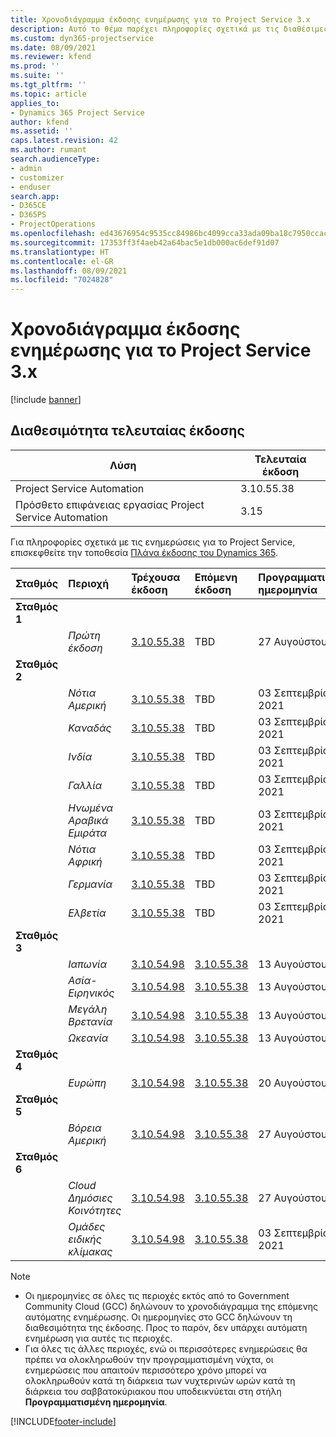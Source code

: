 ```yaml
---
title: Χρονοδιάγραμμα έκδοσης ενημέρωσης για το Project Service 3.x
description: Αυτό το θέμα παρέχει πληροφορίες σχετικά με τις διαθέσιμες και τις επερχόμενες κυκλοφορίες του Dynamics 365 Project Service Automation.
ms.custom: dyn365-projectservice
ms.date: 08/09/2021
ms.reviewer: kfend
ms.prod: ''
ms.suite: ''
ms.tgt_pltfrm: ''
ms.topic: article
applies_to:
- Dynamics 365 Project Service
author: kfend
ms.assetid: ''
caps.latest.revision: 42
ms.author: rumant
search.audienceType:
- admin
- customizer
- enduser
search.app:
- D365CE
- D365PS
- ProjectOperations
ms.openlocfilehash: ed43676954c9535cc84986bc4099cca33ada09ba18c7950ccacb0dec575d0636
ms.sourcegitcommit: 17353ff3f4aeb42a64bac5e1db000ac6def91d07
ms.translationtype: HT
ms.contentlocale: el-GR
ms.lasthandoff: 08/09/2021
ms.locfileid: "7024828"
---
```

# <a name="update-release-schedule-for-project-service-3x"></a>Χρονοδιάγραμμα έκδοσης ενημέρωσης για το Project Service 3.x

[!include [banner](../includes/psa-now-project-operations.md)]

## <a name="latest-version-availability"></a>Διαθεσιμότητα τελευταίας έκδοσης

| Λύση  | Τελευταία έκδοση |
|-------|----|
| Project Service Automation    | 3.10.55.38 |
| Πρόσθετο επιφάνειας εργασίας Project Service Automation                | 3.15          |

Για πληροφορίες σχετικά με τις ενημερώσεις για το Project Service, επισκεφθείτε την τοποθεσία [Πλάνα έκδοσης του Dynamics 365](/dynamics365/release-plans/). 

| Σταθμός  | Περιοχή | Τρέχουσα έκδοση | Επόμενη έκδοση |  Προγραμματισμένη ημερομηνία
| :---   | :---   | :---   | :---   |:---   |         
|<strong>Σταθμός 1</strong> | |  |  | |
| | <i>Πρώτη έκδοση</i> | [3.10.55.38](whats-new-ur-34.md) | TBD | 27 Αυγούστου 2021
|<strong>Σταθμός 2</strong> | |  |  | |
| | <i>Νότια Αμερική</i> | [3.10.55.38](whats-new-ur-34.md) | TBD | 03 Σεπτεμβρίου 2021
| | <i>Καναδάς</i> | [3.10.55.38](whats-new-ur-34.md) | TBD | 03 Σεπτεμβρίου 2021
| | <i>Ινδία</i> | [3.10.55.38](whats-new-ur-34.md) | TBD | 03 Σεπτεμβρίου 2021
| | <i>Γαλλία</i> | [3.10.55.38](whats-new-ur-34.md) | TBD | 03 Σεπτεμβρίου 2021
| | <i>Ηνωμένα Αραβικά Εμιράτα</i> | [3.10.55.38](whats-new-ur-34.md) | TBD | 03 Σεπτεμβρίου 2021
| | <i>Νότια Αφρική</i> | [3.10.55.38](whats-new-ur-34.md) | TBD | 03 Σεπτεμβρίου 2021
| | <i>Γερμανία</i> | [3.10.55.38](whats-new-ur-34.md) | TBD | 03 Σεπτεμβρίου 2021
| | <i>Ελβετία</i> | [3.10.55.38](whats-new-ur-34.md) | TBD | 03 Σεπτεμβρίου 2021
|<strong>Σταθμός 3</strong> | |  |  | |
| | <i>Ιαπωνία</i> | [3.10.54.98](whats-new-ur-33.md) | [3.10.55.38](whats-new-ur-34.md) | 13 Αυγούστου 2021
| | <i>Ασία-Ειρηνικός</i> | [3.10.54.98](whats-new-ur-33.md) | [3.10.55.38](whats-new-ur-34.md) | 13 Αυγούστου 2021
| | <i>Μεγάλη Βρετανία</i> | [3.10.54.98](whats-new-ur-33.md) | [3.10.55.38](whats-new-ur-34.md) | 13 Αυγούστου 2021
| | <i>Ωκεανία</i> | [3.10.54.98](whats-new-ur-33.md) | [3.10.55.38](whats-new-ur-34.md) | 13 Αυγούστου 2021
|<strong>Σταθμός 4</strong> | |  |  | |
| | <i>Ευρώπη</i> | [3.10.54.98](whats-new-ur-33.md) | [3.10.55.38](whats-new-ur-34.md) | 20 Αυγούστου 2021
|<strong>Σταθμός 5</strong> | |  |  | |
| | <i>Βόρεια Αμερική</i> | [3.10.54.98](whats-new-ur-33.md) | [3.10.55.38](whats-new-ur-34.md) | 27 Αυγούστου 2021
|<strong>Σταθμός 6</strong> | |  |  | |
| | <i>Cloud Δημόσιες Κοινότητες</i> | [3.10.54.98](whats-new-ur-33.md) | [3.10.55.38](whats-new-ur-34.md) | 27 Αυγούστου 2021
| | <i>Ομάδες ειδικής κλίμακας</i> | [3.10.54.98](whats-new-ur-33.md) | [3.10.55.38](whats-new-ur-34.md) | 03 Σεπτεμβρίου 2021

>[!Note]
> - Οι ημερομηνίες σε όλες τις περιοχές εκτός από το Government Community Cloud (GCC) δηλώνουν το χρονοδιάγραμμα της επόμενης αυτόματης ενημέρωσης. Οι ημερομηνίες στο GCC δηλώνουν τη διαθεσιμότητα της έκδοσης. Προς το παρόν, δεν υπάρχει αυτόματη ενημέρωση για αυτές τις περιοχές.
> - Για όλες τις άλλες περιοχές, ενώ οι περισσότερες ενημερώσεις θα πρέπει να ολοκληρωθούν την προγραμματισμένη νύχτα, οι ενημερώσεις που απαιτούν περισσότερο χρόνο μπορεί να ολοκληρωθούν κατά τη διάρκεια των νυχτερινών ωρών κατά τη διάρκεια του σαββατοκύριακου που υποδεικνύεται στη στήλη **Προγραμματισμένη ημερομηνία**.


[!INCLUDE[footer-include](../includes/footer-banner.md)]

